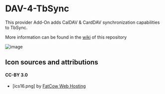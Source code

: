 # DAV-4-TbSync
This provider Add-On adds CalDAV & CardDAV synchronization capabilities to TbSync.

More information can be found in the [wiki](https://github.com/jobisoft/DAV-4-TbSync/wiki/About:-Provider-for-CalDAV-&-CardDAV) of this repository

![image](https://raw.githubusercontent.com/jobisoft/DAV-4-TbSync/master/screenshots/AddAccount.png)

## Icon sources and attributions

#### CC-BY 3.0
* [ics16.png] by [FatCow Web Hosting](https://www.iconfinder.com/icons/35803/)
